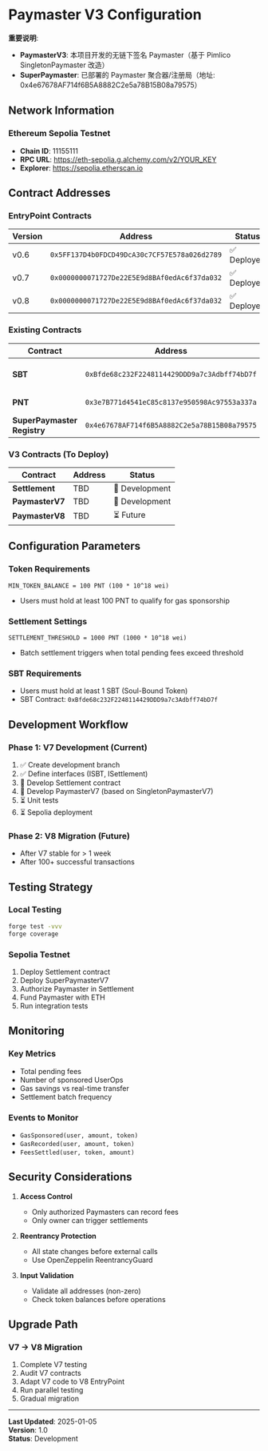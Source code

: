 # Paymaster V3 Configuration

**重要说明**: 
- **PaymasterV3**: 本项目开发的无链下签名 Paymaster（基于 Pimlico SingletonPaymaster 改造）
- **SuperPaymaster**: 已部署的 Paymaster 聚合器/注册局（地址: 0x4e67678AF714f6B5A8882C2e5a78B15B08a79575）

## Network Information

### Ethereum Sepolia Testnet
- **Chain ID**: 11155111
- **RPC URL**: https://eth-sepolia.g.alchemy.com/v2/YOUR_KEY
- **Explorer**: https://sepolia.etherscan.io

## Contract Addresses

### EntryPoint Contracts
| Version | Address | Status |
|---------|---------|--------|
| v0.6 | `0x5FF137D4b0FDCD49DcA30c7CF57E578a026d2789` | ✅ Deployed |
| v0.7 | `0x0000000071727De22E5E9d8BAf0edAc6f37da032` | ✅ Deployed |
| v0.8 | `0x0000000071727De22E5E9d8BAf0edAc6f37da032` | ✅ Deployed |

### Existing Contracts
| Contract | Address | Type | Verified |
|----------|---------|------|----------|
| **SBT** | `0xBfde68c232F2248114429DDD9a7c3Adbff74bD7f` | Soul-Bound Token | ✅ |
| **PNT** | `0x3e7B771d4541eC85c8137e950598Ac97553a337a` | ERC20 Token | ✅ |
| **SuperPaymaster Registry** | `0x4e67678AF714f6B5A8882C2e5a78B15B08a79575` | Paymaster Aggregator | ✅ |

### V3 Contracts (To Deploy)
| Contract | Address | Status |
|----------|---------|--------|
| **Settlement** | TBD | 🔄 Development |
| **PaymasterV7** | TBD | 🔄 Development |
| **PaymasterV8** | TBD | ⏳ Future |

## Configuration Parameters

### Token Requirements
```solidity
MIN_TOKEN_BALANCE = 100 PNT (100 * 10^18 wei)
```
- Users must hold at least 100 PNT to qualify for gas sponsorship

### Settlement Settings
```solidity
SETTLEMENT_THRESHOLD = 1000 PNT (1000 * 10^18 wei)
```
- Batch settlement triggers when total pending fees exceed threshold

### SBT Requirements
- Users must hold at least 1 SBT (Soul-Bound Token)
- SBT Contract: `0xBfde68c232F2248114429DDD9a7c3Adbff74bD7f`

## Development Workflow

### Phase 1: V7 Development (Current)
1. ✅ Create development branch
2. ✅ Define interfaces (ISBT, ISettlement)
3. 🔄 Develop Settlement contract
4. 🔄 Develop PaymasterV7 (based on SingletonPaymasterV7)
5. ⏳ Unit tests
6. ⏳ Sepolia deployment

### Phase 2: V8 Migration (Future)
- After V7 stable for > 1 week
- After 100+ successful transactions

## Testing Strategy

### Local Testing
```bash
forge test -vvv
forge coverage
```

### Sepolia Testnet
1. Deploy Settlement contract
2. Deploy SuperPaymasterV7
3. Authorize Paymaster in Settlement
4. Fund Paymaster with ETH
5. Run integration tests

## Monitoring

### Key Metrics
- Total pending fees
- Number of sponsored UserOps
- Gas savings vs real-time transfer
- Settlement batch frequency

### Events to Monitor
- `GasSponsored(user, amount, token)`
- `GasRecorded(user, amount, token)`
- `FeesSettled(user, token, amount)`

## Security Considerations

1. **Access Control**
   - Only authorized Paymasters can record fees
   - Only owner can trigger settlements
   
2. **Reentrancy Protection**
   - All state changes before external calls
   - Use OpenZeppelin ReentrancyGuard

3. **Input Validation**
   - Validate all addresses (non-zero)
   - Check token balances before operations

## Upgrade Path

### V7 → V8 Migration
1. Complete V7 testing
2. Audit V7 contracts
3. Adapt V7 code to V8 EntryPoint
4. Run parallel testing
5. Gradual migration

---

**Last Updated**: 2025-01-05  
**Version**: 1.0  
**Status**: Development
